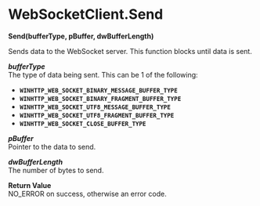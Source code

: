 # WebSocketClient.Send

**Send(bufferType, pBuffer, dwBufferLength)**

Sends data to the WebSocket server. This function blocks until data is sent.

***bufferType***  
The type of data being sent. This can be 1 of the following:
- **`WINHTTP_WEB_SOCKET_BINARY_MESSAGE_BUFFER_TYPE`**
- **`WINHTTP_WEB_SOCKET_BINARY_FRAGMENT_BUFFER_TYPE`**
- **`WINHTTP_WEB_SOCKET_UTF8_MESSAGE_BUFFER_TYPE`**
- **`WINHTTP_WEB_SOCKET_UTF8_FRAGMENT_BUFFER_TYPE`**
- **`WINHTTP_WEB_SOCKET_CLOSE_BUFFER_TYPE`**

***pBuffer***  
Pointer to the data to send.

***dwBufferLength***  
The number of bytes to send.

**Return Value**  
NO_ERROR on success, otherwise an error code.
